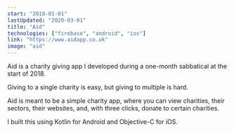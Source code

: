 ```yaml
---
start: "2018-01-01"
lastUpdated: "2020-03-01"
title: "Aid"
technologies: ["firebase", "android", "ios"]
link: "https://www.aidapp.co.uk"
image: "aid"
---
```

Aid is a charity giving app I developed during a one-month sabbatical at the start of 2018. 

Giving to a single charity is easy, but giving to multiple is hard. 

Aid is meant to be a simple charity app, where you can view charities, their sectors, their websites, and, with three clicks, donate to certain charities.

I built this using Kotlin for Android and Objective-C for iOS.